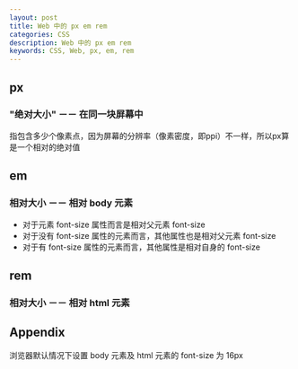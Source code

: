 ```yaml
---
layout: post
title: Web 中的 px em rem
categories: CSS
description: Web 中的 px em rem
keywords: CSS, Web, px, em, rem
---
```



## px

### "绝对大小" －－ 在同一块屏幕中

指包含多少个像素点，因为屏幕的分辨率（像素密度，即ppi）不一样，所以px算是一个相对的绝对值


## em

### 相对大小 －－ 相对 body 元素

- 对于元素 font-size 属性而言是相对父元素 font-size
- 对于没有 font-size 属性的元素而言，其他属性也是相对父元素 font-size
- 对于有 font-size 属性的元素而言，其他属性是相对自身的 font-size


## rem

### 相对大小 －－ 相对 html 元素


## Appendix

浏览器默认情况下设置 body 元素及 html 元素的 font-size 为 16px
